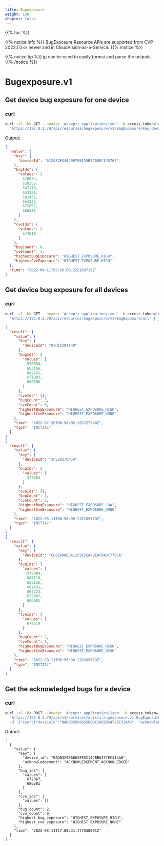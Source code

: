 ```yaml
---
title: Bugexposure
weight: 100
chapter: false
---
```


{{% toc %}}

{{% notice info %}}
BugExposure Resource APIs are supported from CVP 2022.1.0 or newer and in CloudVision-as-a-Service.
{{% /notice %}}

{{% notice tip %}}
[jq](https://stedolan.github.io/jq/) can be used to easily format and parse the outputs.
{{% /notice %}}

Bugexposure.v1
================================

Get device bug exposure for one device
--------------------------------------------

### curl

```bash
curl -sS -kX GET --header 'Accept: application/json' -b access_token=`cat token.tok` \
  'https://192.0.2.79/api/resources/bugexposure/v1/BugExposure?key.deviceId=0123F2E4462997EB155B7C50EC148767' | jq
```

Output:

```json
{
  "value": {
    "key": {
      "deviceId": "0123F2E4462997EB155B7C50EC148767"
    },
    "bugIds": {
      "values": [
        578084,
        638303,
        647110,
        653156,
        662431,
        664223,
        672067,
        686581
      ]
    },
    "cveIds": {
      "values": [
        674519
      ]
    },
    "bugCount": 8,
    "cveCount": 1,
    "highestBugExposure": "HIGHEST_EXPOSURE_HIGH",
    "highestCveExposure": "HIGHEST_EXPOSURE_HIGH"
  },
  "time": "2022-08-11T06:56:09.228269719Z"
}
```

Get device bug exposure for all devices
--------------------------------------------

### curl

```bash
curl -sS -kX GET --header 'Accept: application/json' -b access_token=`cat token.tok` \
  'https://192.0.2.79/api/resources/bugexposure/v1/BugExposure/all' | jq
```

```json
{
  "result": {
    "value": {
      "key": {
        "deviceId": "HSH15201149"
      },
      "bugIds": {
        "values": [
          578084,
          653156,
          662431,
          671983,
          686096
        ]
      },
      "cveIds": {},
      "bugCount": 5,
      "cveCount": 0,
      "highestBugExposure": "HIGHEST_EXPOSURE_HIGH",
      "highestCveExposure": "HIGHEST_EXPOSURE_NONE"
    },
    "time": "2022-07-26T06:56:05.385727340Z",
    "type": "INITIAL"
  }
}
{
  "result": {
    "value": {
      "key": {
        "deviceId": "JPE20270454"
      },
      "bugIds": {
        "values": [
          578084
        ]
      },
      "cveIds": {},
      "bugCount": 1,
      "cveCount": 0,
      "highestBugExposure": "HIGHEST_EXPOSURE_LOW",
      "highestCveExposure": "HIGHEST_EXPOSURE_NONE"
    },
    "time": "2022-08-11T06:56:09.228269719Z",
    "type": "INITIAL"
  }
}
{
  "result": {
    "value": {
      "key": {
        "deviceId": "CD0EADBEEA126915EA78E0FB4DC776CA"
      },
      "bugIds": {
        "values": [
          578084,
          647110,
          653156,
          662431,
          664223,
          672067,
          686581
        ]
      },
      "cveIds": {
        "values": [
          674519
        ]
      },
      "bugCount": 7,
      "cveCount": 1,
      "highestBugExposure": "HIGHEST_EXPOSURE_HIGH",
      "highestCveExposure": "HIGHEST_EXPOSURE_HIGH"
    },
    "time": "2022-08-11T06:56:09.228269719Z",
    "type": "INITIAL"
  }
}
```

Get the acknowledged bugs for a device
--------------------------------------------

### curl

```bash
curl -sS -kX POST --header 'Accept: application/json' -b access_token=`cat token.tok` \
  'https://192.0.2.79/api/v3/services/arista.bugexposure.v1.BugExposureService/GetOne' \
  -d '{"key":{"deviceId":"BAD032986065E8DC14CBB6472EC314A6", "acknowledgement": "ACKNOWLEDGEMENT_ACKNOWLEDGED"}}'
```

Output:


```
[
  {
    "value": {
      "key": {
        "device_id": "BAD032986065E8DC14CBB6472EC314A6",
        "acknowledgement": "ACKNOWLEDGEMENT_ACKNOWLEDGED"
      },
      "bug_ids": {
        "values": [
          672067,
          686581
        ]
      },
      "cve_ids": {
        "values": []
      },
      "bug_count": 2,
      "cve_count": 0,
      "highest_bug_exposure": "HIGHEST_EXPOSURE_HIGH",
      "highest_cve_exposure": "HIGHEST_EXPOSURE_NONE"
    },
    "time": "2022-08-11T17:08:31.477858091Z"
  }
]
```
